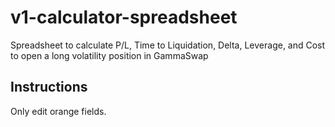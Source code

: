# v1-calculator-spreadsheet
Spreadsheet to calculate P/L, Time to Liquidation, Delta, Leverage, and Cost to open a long volatility position in GammaSwap

## Instructions
Only edit orange fields.
